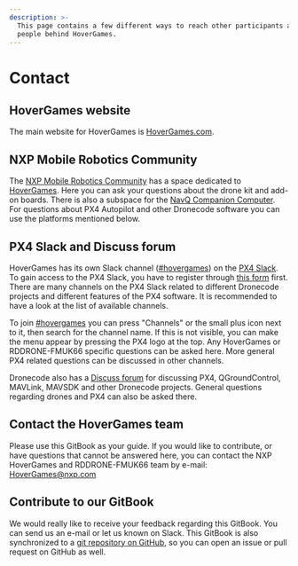 ```yaml
---
description: >-
  This page contains a few different ways to reach other participants and the
  people behind HoverGames.
---
```


# Contact

## HoverGames website

The main website for HoverGames is [HoverGames.com](https://www.HoverGames.com).

## NXP Mobile Robotics Community

The [NXP Mobile Robotics Community](https://community.nxp.com/community/mobilerobotics) has a space dedicated to [HoverGames](https://community.nxp.com/community/mobilerobotics/hovergames-drone-challenge). Here you can ask your questions about the drone kit and add-on boards. There is also a subspace for the [NavQ Companion Computer](https://community.nxp.com/community/mobilerobotics/hovergames-drone-challenge/navq-8mmnavq-discussion). For questions about PX4 Autopilot and other Dronecode software you can use the platforms mentioned below.

## PX4 Slack and Discuss forum

HoverGames has its own Slack channel \([\#hovergames](https://px4.slack.com/app_redirect?channel=hovergames)\) on the [PX4 Slack](https://px4.slack.com/). To gain access to the PX4 Slack, you have to register through [this form](https://slack.px4.io/) first. There are many channels on the PX4 Slack related to different Dronecode projects and different features of the PX4 software. It is recommended to have a look at the list of available channels. 

To join [\#hovergames](https://px4.slack.com/app_redirect?channel=hovergames) you can press "Channels" or the small plus icon next to it, then search for the channel name. If this is not visible, you can make the menu appear by pressing the PX4 logo at the top. Any HoverGames or RDDRONE-FMUK66 specific questions can be asked here. More general PX4 related questions can be discussed in other channels.

Dronecode also has a [Discuss forum](http://discuss.px4.io/) for discussing PX4, QGroundControl, MAVLink, MAVSDK and other Dronecode projects. General questions regarding drones and PX4 can also be asked there.

## Contact the HoverGames team

Please use this GitBook as your guide. If you would like to contribute, or have questions that cannot be answered here, you can contact the NXP HoverGames and RDDRONE-FMUK66 team by e-mail: [HoverGames@nxp.com](mailto:hovergames@nxp.com)

## Contribute to our GitBook

We would really like to receive your feedback regarding this GitBook. You can send us an e-mail or let us known on Slack. This GitBook is also synchronized to a [git repository on GitHub](https://github.com/NXPHoverGames/GitBook-HoverGames), so you can open an issue or pull request on GitHub as well.



